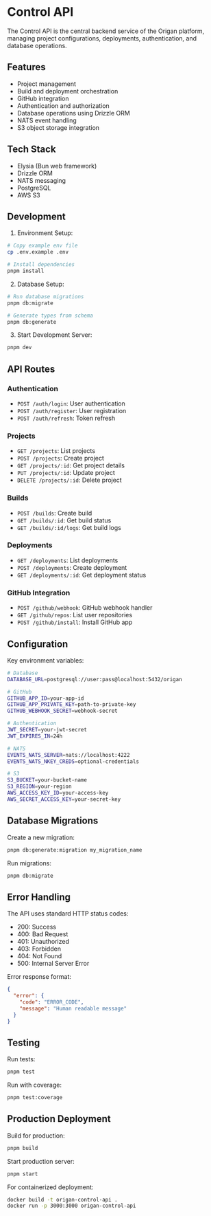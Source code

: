 # Control API

The Control API is the central backend service of the Origan platform, managing project configurations, deployments, authentication, and database operations.

## Features

- Project management
- Build and deployment orchestration
- GitHub integration
- Authentication and authorization
- Database operations using Drizzle ORM
- NATS event handling
- S3 object storage integration

## Tech Stack

- Elysia (Bun web framework)
- Drizzle ORM
- NATS messaging
- PostgreSQL
- AWS S3

## Development

1. Environment Setup:
```bash
# Copy example env file
cp .env.example .env

# Install dependencies
pnpm install
```

2. Database Setup:
```bash
# Run database migrations
pnpm db:migrate

# Generate types from schema
pnpm db:generate
```

3. Start Development Server:
```bash
pnpm dev
```

## API Routes

### Authentication
- `POST /auth/login`: User authentication
- `POST /auth/register`: User registration
- `POST /auth/refresh`: Token refresh

### Projects
- `GET /projects`: List projects
- `POST /projects`: Create project
- `GET /projects/:id`: Get project details
- `PUT /projects/:id`: Update project
- `DELETE /projects/:id`: Delete project

### Builds
- `POST /builds`: Create build
- `GET /builds/:id`: Get build status
- `GET /builds/:id/logs`: Get build logs

### Deployments
- `GET /deployments`: List deployments
- `POST /deployments`: Create deployment
- `GET /deployments/:id`: Get deployment status

### GitHub Integration
- `POST /github/webhook`: GitHub webhook handler
- `GET /github/repos`: List user repositories
- `POST /github/install`: Install GitHub app

## Configuration

Key environment variables:

```bash
# Database
DATABASE_URL=postgresql://user:pass@localhost:5432/origan

# GitHub
GITHUB_APP_ID=your-app-id
GITHUB_APP_PRIVATE_KEY=path-to-private-key
GITHUB_WEBHOOK_SECRET=webhook-secret

# Authentication
JWT_SECRET=your-jwt-secret
JWT_EXPIRES_IN=24h

# NATS
EVENTS_NATS_SERVER=nats://localhost:4222
EVENTS_NATS_NKEY_CREDS=optional-credentials

# S3
S3_BUCKET=your-bucket-name
S3_REGION=your-region
AWS_ACCESS_KEY_ID=your-access-key
AWS_SECRET_ACCESS_KEY=your-secret-key
```

## Database Migrations

Create a new migration:
```bash
pnpm db:generate:migration my_migration_name
```

Run migrations:
```bash
pnpm db:migrate
```

## Error Handling

The API uses standard HTTP status codes:

- 200: Success
- 400: Bad Request
- 401: Unauthorized
- 403: Forbidden
- 404: Not Found
- 500: Internal Server Error

Error response format:
```json
{
  "error": {
    "code": "ERROR_CODE",
    "message": "Human readable message"
  }
}
```

## Testing

Run tests:
```bash
pnpm test
```

Run with coverage:
```bash
pnpm test:coverage
```

## Production Deployment

Build for production:
```bash
pnpm build
```

Start production server:
```bash
pnpm start
```

For containerized deployment:
```bash
docker build -t origan-control-api .
docker run -p 3000:3000 origan-control-api